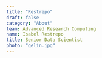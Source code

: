 ```yaml
---
title: "Restrepo"
draft: false
category: "About"
team: Advanced Research Computing
name: Isabel Restrepo
title: Senior Data Scientist
photo: "gelin.jpg"
---
```

